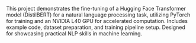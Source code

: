 This project demonstrates the fine-tuning of a Hugging Face Transformer model (DistilBERT) for a natural language processing task, utilizing PyTorch for training and an NVIDIA L40 GPU for accelerated computation. Includes example code, dataset preparation, and training pipeline setup. Designed for showcasing practical NLP skills in machine learning.

